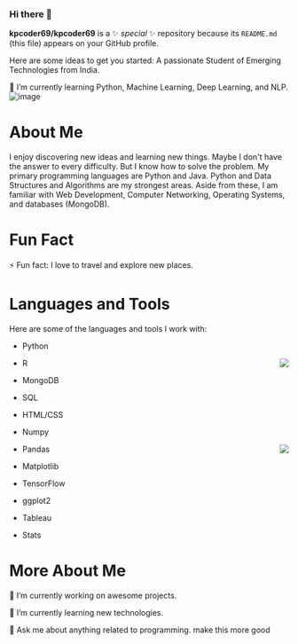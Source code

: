 ### Hi there 👋

**kpcoder69/kpcoder69** is a ✨ _special_ ✨ repository because its `README.md` (this file) appears on your GitHub profile.

Here are some ideas to get you started:
A passionate Student of Emerging Technologies from India.

🌱 I’m currently learning Python, Machine Learning, Deep Learning, and NLP.
![image](https://github.com/kpcoder69/kpcoder69/assets/110976645/32651580-6cac-4bdc-8291-7d2be2a84beb)

# About Me
I enjoy discovering new ideas and learning new things. Maybe I don't have the answer to every difficulty. But I know how to solve the problem. My primary programming languages are Python and Java. Python and Data Structures and Algorithms are my strongest areas. Aside from these, I am familiar with Web Development, Computer Networking, Operating Systems, and databases (MongoDB).



# Fun Fact
⚡ Fun fact: I love to travel and explore new places.

# Languages and Tools
Here are some of the languages and tools I work with:

- Python

<img align ="right" src="https://github.com/kpcoder69/kpcoder69/assets/110976645/e4454f23-9afa-4785-ab3d-a028687c65f1">

- R

- MongoDB

- SQL

- HTML/CSS

- Numpy

<img align ="right" src="https://github.com/kpcoder69/kpcoder69/assets/110976645/565bc192-5473-4bd7-a7e8-8070b327d5a8">


- Pandas

- Matplotlib

- TensorFlow

- ggplot2

- Tableau

- Stats

# More About Me
🔭 I’m currently working on awesome projects.

🌱 I’m currently learning new technologies.

💬 Ask me about anything related to programming. make this more good
